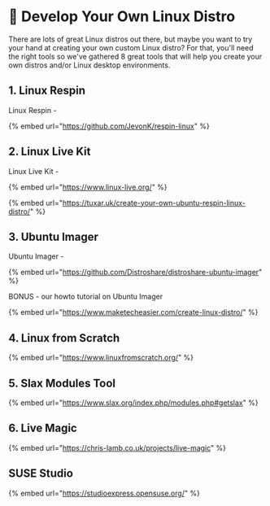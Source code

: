 # 🐧 Develop Your Own Linux Distro

There are lots of great Linux distros out there, but maybe you want to try your hand at creating your own custom Linux distro? For that, you'll need the right tools so we've gathered 8 great tools that will help you create your own distros and/or Linux desktop environments.



## 1. Linux Respin

Linux Respin -[ ](https://github.com/JevonK/respin-linux)

{% embed url="https://github.com/JevonK/respin-linux" %}

## 2. Linux Live Kit

Linux Live Kit -

{% embed url="https://www.linux-live.org/" %}

{% embed url="https://tuxar.uk/create-your-own-ubuntu-respin-linux-distro/" %}

## 3. Ubuntu Imager

Ubuntu Imager -&#x20;

{% embed url="https://github.com/Distroshare/distroshare-ubuntu-imager" %}

BONUS - our howto tutorial on Ubuntu Imager&#x20;

{% embed url="https://www.maketecheasier.com/create-linux-distro/" %}

## 4. Linux from Scratch

{% embed url="https://www.linuxfromscratch.org/" %}

## 5. Slax Modules Tool

{% embed url="https://www.slax.org/index.php/modules.php#getslax" %}

## 6. Live Magic

{% embed url="https://chris-lamb.co.uk/projects/live-magic" %}

## SUSE Studio

{% embed url="https://studioexpress.opensuse.org/" %}


